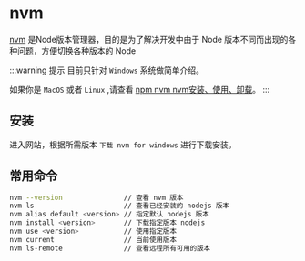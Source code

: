 # nvm
[nvm](https://nvm.uihtm.com/) 是Node版本管理器，目的是为了解决开发中由于 Node 版本不同而出现的各种问题，方便切换各种版本的 Node

:::warning 提示
目前只针对 `Windows` 系统做简单介绍。

如果你是 `MacOS` 或者 `Linux` ,请查看 [npm nvm nvm安装、使用、卸载](https://juejin.cn/post/7052567984866328583)。
:::

## 安装
进入网站，根据所需版本 `下载 nvm for windows` 进行下载安装。

## 常用命令
```sh
nvm --version               // 查看 nvm 版本
nvm ls                      // 查看已经安装的 nodejs 版本
nvm alias default <version> // 指定默认 nodejs 版本
nvm install <version>       // 下载指定版本 nodejs
nvm use <version>           // 使用指定版本
nvm current                 // 当前使用版本
nvm ls-remote               // 查看远程所有可用的版本
```

